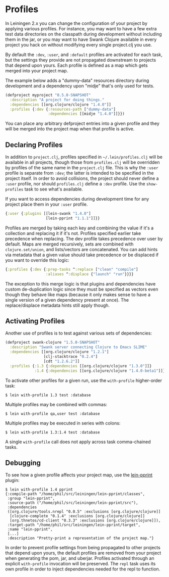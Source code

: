 # Profiles

In Leiningen 2.x you can change the configuration of your project by
applying various profiles. For instance, you may want to have a few
extra test data directories on the classpath during development
without including them in the jar, or you may want to have Swank
Clojure available in every project you hack on without modifying every
single project.clj you use.

By default the `:dev`, `:user`, and `:default` profiles are activated
for each task, but the settings they provide are not propagated
downstream to projects that depend upon yours. Each profile is defined
as a map which gets merged into your project map.

The example below adds a "dummy-data" resources directory during
development and a dependency upon "midje" that's only used for tests.

```clj
(defproject myproject "0.5.0-SNAPSHOT"
  :description "A project for doing things."
  :dependencies [[org.clojure/clojure "1.4.0"]]
  :profiles {:dev {:resources-path ["dummy-data"]
                   :dependencies [[midje "1.4.0"]]}})
```

You can place any arbitrary defproject entries into a given profile
and they will be merged into the project map when that profile is
active.

## Declaring Profiles

In addition to `project.clj`, profiles specified in
`~/.lein/profiles.clj` will be available in all projects, though those
from `profiles.clj` will be overridden by profiles of the same name in
the `project.clj` file. This is why the `:user` profile is separate
from `:dev`; the latter is intended to be specified in the project
itself. In order to avoid collisions, the project should never define
a `:user` profile, nor should `profiles.clj` define a `:dev` profile.
Use the `show-profiles` task to see what's available.

If you want to access dependencies during development time for any
project place them in your `:user` profile.

```clj
{:user {:plugins [[lein-swank "1.4.0"]
                  [lein-pprint "1.1.1"]]}}
```

Profiles are merged by taking each key and combining the value if it's
a collection and replacing it if it's not. Profiles specified earlier
take precedence when replacing. The dev profile takes precedence over
user by default. Maps are merged recursively, sets are combined with
`clojure.set/union`, and lists/vectors are concatenated. You can add
hints via metadata that a given value should take precedence or be
displaced if you want to override this logic:

```clj
{:profiles {:dev {:prep-tasks ^:replace ["clean" "compile"]
                  :aliases ^:displace {"launch" "run"}}}}
```

The exception to this merge logic is that plugins and dependencies
have custom de-duplication logic since they must be specified as
vectors even though they behave like maps (because it only makes sense
to have a single version of a given dependency present at once). The
replace/displace metadata hints still apply though.

## Activating Profiles

Another use of profiles is to test against various sets of dependencies:

```clj
(defproject swank-clojure "1.5.0-SNAPSHOT"
  :description "Swank server connecting Clojure to Emacs SLIME"
  :dependencies [[org.clojure/clojure "1.2.1"]
                 [clj-stacktrace "0.2.4"]
                 [cdt "1.2.6.2"]]
  :profiles {:1.3 {:dependencies [[org.clojure/clojure "1.3.0"]]}
             :1.4 {:dependencies [[org.clojure/clojure "1.4.0-beta1"]]}})
```

To activate other profiles for a given run, use the `with-profile`
higher-order task:

    $ lein with-profile 1.3 test :database

Multiple profiles may be combined with commas:

    $ lein with-profile qa,user test :database

Multiple profiles may be executed in series with colons:

    $ lein with-profile 1.3:1.4 test :database

A single `with-profile` call does not apply across task comma-chained tasks.

## Debugging

To see how a given profile affects your project map, use the
[lein-pprint](https://github.com/technomancy/leiningen/tree/master/lein-pprint)
plugin:

    $ lein with-profile 1.4 pprint
    {:compile-path "/home/phil/src/leiningen/lein-pprint/classes",
     :group "lein-pprint",
     :source-path ("/home/phil/src/leiningen/lein-pprint/src"),
     :dependencies
     ([org.clojure/tools.nrepl "0.0.5" :exclusions [org.clojure/clojure]]
      [clojure-complete "0.1.4" :exclusions [org.clojure/clojure]]
      [org.thnetos/cd-client "0.3.3" :exclusions [org.clojure/clojure]]),
     :target-path "/home/phil/src/leiningen/lein-pprint/target",
     :name "lein-pprint",
     [...]
     :description "Pretty-print a representation of the project map."}

In order to prevent profile settings from being propagated to other
projects that depend upon yours, the default profiles are removed from
your project when generating the pom, jar, and uberjar. Profiles
activated through an explicit `with-profile` invocation will be
preserved. The `repl` task uses its own profile in order to inject
dependencies needed for the repl to function.

